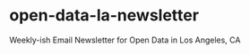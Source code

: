 open-data-la-newsletter
=======================

Weekly-ish Email Newsletter for Open Data in Los Angeles, CA
